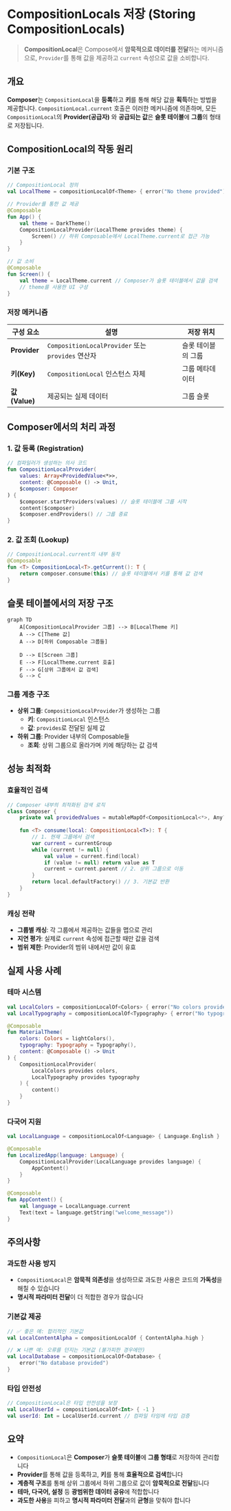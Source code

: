 # CompositionLocals 저장 (Storing CompositionLocals)

> **CompositionLocal**은 Compose에서 **암묵적으로 데이터를 전달**하는 메커니즘으로, `Provider`를 통해 값을 제공하고 `current` 속성으로 값을 소비합니다.

## 개요

**Composer**는 `CompositionLocal`을 **등록**하고 **키**를 통해 해당 값을 **획득**하는 방법을 제공합니다. `CompositionLocal.current` 호출은 이러한 메커니즘에 의존하며, 모든 `CompositionLocal`의 **Provider(공급자)** 와 **공급되는 값**은 **슬롯 테이블**에 **그룹**의 형태로 저장됩니다.

## CompositionLocal의 작동 원리

### 기본 구조

```kotlin
// CompositionLocal 정의
val LocalTheme = compositionLocalOf<Theme> { error("No theme provided") }

// Provider를 통한 값 제공
@Composable
fun App() {
    val theme = DarkTheme()
    CompositionLocalProvider(LocalTheme provides theme) {
        Screen() // 하위 Composable에서 LocalTheme.current로 접근 가능
    }
}

// 값 소비
@Composable
fun Screen() {
    val theme = LocalTheme.current // Composer가 슬롯 테이블에서 값을 검색
    // theme를 사용한 UI 구성
}
```

### 저장 메커니즘

| 구성 요소 | 설명 | 저장 위치 |
|-----------|------|-----------|
| **Provider** | `CompositionLocalProvider` 또는 `provides` 연산자 | 슬롯 테이블의 그룹 |
| **키(Key)** | `CompositionLocal` 인스턴스 자체 | 그룹 메타데이터 |
| **값(Value)** | 제공되는 실제 데이터 | 그룹 슬롯 |

## Composer에서의 처리 과정

### 1. 값 등록 (Registration)

```kotlin
// 컴파일러가 생성하는 의사 코드
fun CompositionLocalProvider(
    values: Array<ProvidedValue<*>>,
    content: @Composable () -> Unit,
    $composer: Composer
) {
    $composer.startProviders(values) // 슬롯 테이블에 그룹 시작
    content($composer)
    $composer.endProviders() // 그룹 종료
}
```

### 2. 값 조회 (Lookup)

```kotlin
// CompositionLocal.current의 내부 동작
@Composable
fun <T> CompositionLocal<T>.getCurrent(): T {
    return composer.consume(this) // 슬롯 테이블에서 키를 통해 값 검색
}
```

## 슬롯 테이블에서의 저장 구조

```mermaid
graph TD
    A[CompositionLocalProvider 그룹] --> B[LocalTheme 키]
    A --> C[Theme 값]
    A --> D[하위 Composable 그룹들]
    
    D --> E[Screen 그룹]
    E --> F[LocalTheme.current 호출]
    F --> G[상위 그룹에서 값 검색]
    G --> C
```

### 그룹 계층 구조

- **상위 그룹**: `CompositionLocalProvider`가 생성하는 그룹
  - **키**: `CompositionLocal` 인스턴스
  - **값**: `provides`로 전달된 실제 값
- **하위 그룹**: Provider 내부의 Composable들
  - **조회**: 상위 그룹으로 올라가며 키에 해당하는 값 검색

## 성능 최적화

### 효율적인 검색

```kotlin
// Composer 내부의 최적화된 검색 로직
class Composer {
    private val providedValues = mutableMapOf<CompositionLocal<*>, Any?>()
    
    fun <T> consume(local: CompositionLocal<T>): T {
        // 1. 현재 그룹에서 검색
        var current = currentGroup
        while (current != null) {
            val value = current.find(local)
            if (value != null) return value as T
            current = current.parent // 2. 상위 그룹으로 이동
        }
        return local.defaultFactory() // 3. 기본값 반환
    }
}
```

### 캐싱 전략

- **그룹별 캐싱**: 각 그룹에서 제공하는 값들을 맵으로 관리
- **지연 평가**: 실제로 `current` 속성에 접근할 때만 값을 검색
- **범위 제한**: Provider의 범위 내에서만 값이 유효

## 실제 사용 사례

### 테마 시스템

```kotlin
val LocalColors = compositionLocalOf<Colors> { error("No colors provided") }
val LocalTypography = compositionLocalOf<Typography> { error("No typography provided") }

@Composable
fun MaterialTheme(
    colors: Colors = lightColors(),
    typography: Typography = Typography(),
    content: @Composable () -> Unit
) {
    CompositionLocalProvider(
        LocalColors provides colors,
        LocalTypography provides typography
    ) {
        content()
    }
}
```

### 다국어 지원

```kotlin
val LocalLanguage = compositionLocalOf<Language> { Language.English }

@Composable
fun LocalizedApp(language: Language) {
    CompositionLocalProvider(LocalLanguage provides language) {
        AppContent()
    }
}

@Composable
fun AppContent() {
    val language = LocalLanguage.current
    Text(text = language.getString("welcome_message"))
}
```

## 주의사항

### 과도한 사용 방지

- `CompositionLocal`은 **암묵적 의존성**을 생성하므로 과도한 사용은 코드의 **가독성**을 해칠 수 있습니다
- **명시적 파라미터 전달**이 더 적합한 경우가 많습니다

### 기본값 제공

```kotlin
// ✅ 좋은 예: 합리적인 기본값
val LocalContentAlpha = compositionLocalOf { ContentAlpha.high }

// ❌ 나쁜 예: 오류를 던지는 기본값 (불가피한 경우에만)
val LocalDatabase = compositionLocalOf<Database> { 
    error("No database provided") 
}
```

### 타입 안전성

```kotlin
// CompositionLocal은 타입 안전성을 보장
val LocalUserId = compositionLocalOf<Int> { -1 }
val userId: Int = LocalUserId.current // 컴파일 타임에 타입 검증
```

## 요약

- `CompositionLocal`은 **Composer**가 **슬롯 테이블**에 **그룹 형태**로 저장하여 관리합니다
- **Provider**를 통해 값을 등록하고, **키**를 통해 **효율적으로 검색**합니다
- **계층적 구조**를 통해 상위 그룹에서 하위 그룹으로 값이 **암묵적으로 전달**됩니다
- **테마, 다국어, 설정** 등 **광범위한 데이터 공유**에 적합합니다
- **과도한 사용**을 피하고 **명시적 파라미터 전달**과의 **균형**을 맞춰야 합니다